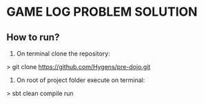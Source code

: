 # GAME LOG PROBLEM SOLUTION

## How to run?

1) On terminal clone the repository:
   
\> git clone https://github.com/Hygens/pre-dojo.git

1) On root of project folder execute on terminal:
   
\> sbt clean compile run
